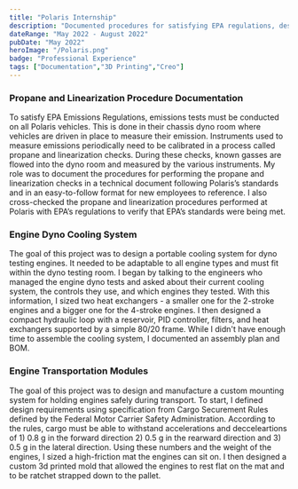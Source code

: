 ```yaml
---
title: "Polaris Internship"
description: "Documented procedures for satisfying EPA regulations, designed a cooling system for engine dynos, and designed and manufactured engine transportation modules."
dateRange: "May 2022 - August 2022"
pubDate: "May 2022"
heroImage: "/Polaris.png"
badge: "Professional Experience"
tags: ["Documentation","3D Printing","Creo"]
---
```


<h3>Propane and Linearization Procedure Documentation</h3>

To satisfy EPA Emissions Regulations, emissions tests must be conducted on all Polaris vehicles. This is done in their chassis dyno room where vehicles are driven in place to measure their emission. Instruments used to measure emissions periodically need to be calibrated in a process called propane and linearization checks. During these checks, known gasses are flowed into the dyno room and measured by the various instruments. My role was to document the procedures for performing the propane and linearization checks in a technical document following Polaris’s standards and in an easy-to-follow format for new employees to reference. I also cross-checked the propane and linearization procedures performed at Polaris with EPA’s regulations to verify that EPA’s standards were being met.

<h3>Engine Dyno Cooling System</h3>

The goal of this project was to design a portable cooling system for dyno testing engines. It needed to be adaptable to all engine types and must fit within the dyno testing room. I began by talking to the engineers who managed the engine dyno tests and asked about their current cooling system, the controls they use, and which engines they tested. With this information, I sized two heat exchangers - a smaller one for the 2-stroke engines and a bigger one for the 4-stroke engines. I then designed a compact hydraulic loop with a reservoir, PID controller, filters, and heat exchangers supported by a simple 80/20 frame. While I didn't have enough time to assemble the cooling system, I documented an assembly plan and BOM.

<h3>Engine Transportation Modules</h3>

The goal of this project was to design and manufacture a custom mounting system for holding engines safely during transport. To start, I defined design requirements using specification from Cargo Securement Rules defined by the Federal Motor Carrier Safety Administration. According to the rules, cargo must be able to withstand accelerations and decceleartions of 1) 0.8 g in the forward direction 2) 0.5 g in the rearward direction and 3) 0.5 g in the lateral direction. Using these numbers and the weight of the engines, I sized a high-friction mat the engines can sit on. I then designed a custom 3d printed mold that allowed the engines to rest flat on the mat and to be ratchet strapped down to the pallet.